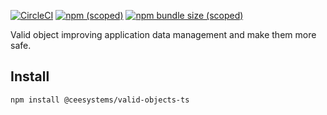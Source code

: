 [![CircleCI](https://img.shields.io/circleci/build/gh/Travelport-Czech/valid-objects-ts)](https://circleci.com/gh/Travelport-Czech/valid-objects-ts)
[![npm (scoped)](https://img.shields.io/npm/v/@ceesystems/valid-objects-ts)](https://www.npmjs.com/package/@ceesystems/valid-objects-ts)
[![npm bundle size (scoped)](https://img.shields.io/bundlephobia/minzip/@ceesystems/valid-objects-ts)](https://www.npmjs.com/package/@ceesystems/valid-objects-ts)

Valid object improving application data management and make them more safe.

## Install
```
npm install @ceesystems/valid-objects-ts
```
